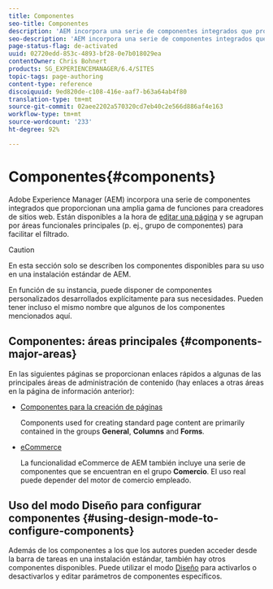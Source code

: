 ```yaml
---
title: Componentes
seo-title: Componentes
description: 'AEM incorpora una serie de componentes integrados que proporcionan una amplia funcionalidad para creadores de sitios web. '
seo-description: 'AEM incorpora una serie de componentes integrados que proporcionan una amplia funcionalidad para creadores de sitios web. '
page-status-flag: de-activated
uuid: 02720edd-853c-4893-bf28-0e7b018029ea
contentOwner: Chris Bohnert
products: SG_EXPERIENCEMANAGER/6.4/SITES
topic-tags: page-authoring
content-type: reference
discoiquuid: 9ed820de-c108-416e-aaf7-b63a64ab4f80
translation-type: tm+mt
source-git-commit: 02aee2202a570320cd7eb40c2e566d886af4e163
workflow-type: tm+mt
source-wordcount: '233'
ht-degree: 92%

---
```



# Componentes{#components}

Adobe Experience Manager (AEM) incorpora una serie de componentes integrados que proporcionan una amplia gama de funciones para creadores de sitios web. Están disponibles a la hora de [editar una página](/help/sites-classic-ui-authoring/classic-page-author-edit-content.md) y se agrupan por áreas funcionales principales (p. ej., grupo de componentes) para facilitar el filtrado.

>[!CAUTION]
>
>En esta sección solo se describen los componentes disponibles para su uso en una instalación estándar de AEM.
>
>En función de su instancia, puede disponer de componentes personalizados desarrollados explícitamente para sus necesidades. Pueden tener incluso el mismo nombre que algunos de los componentes mencionados aquí.

## Componentes: áreas principales {#components-major-areas}

En las siguientes páginas se proporcionan enlaces rápidos a algunas de las principales áreas de administración de contenido (hay enlaces a otras áreas en la página de información anterior):

* [Componentes para la creación de páginas](/help/sites-classic-ui-authoring/classic-page-author-edit-mode.md)

   Components used for creating standard page content are primarily contained in the groups **General**, **Columns** and **Forms**.

* [eCommerce](/help/sites-administering/ecommerce.md)

   La funcionalidad eCommerce de AEM también incluye una serie de componentes que se encuentran en el grupo **Comercio**. El uso real puede depender del motor de comercio empleado.

## Uso del modo Diseño para configurar componentes {#using-design-mode-to-configure-components}

Además de los componentes a los que los autores pueden acceder desde la barra de tareas en una instalación estándar, también hay otros componentes disponibles. Puede utilizar el modo [Diseño](/help/sites-classic-ui-authoring/classic-page-author-design-mode.md#enable-disable-components) para activarlos o desactivarlos y editar parámetros de componentes específicos.

